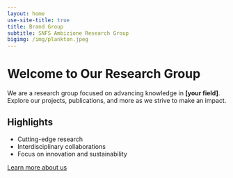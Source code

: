 ```yaml
---
layout: home
use-site-title: true
title: Brand Group
subtitle: SNFS Ambizione Research Group
bigimg: /img/plankton.jpeg
---
```


# Welcome to Our Research Group

We are a research group focused on advancing knowledge in **[your field]**. Explore our projects, publications, and more as we strive to make an impact.

## Highlights

- Cutting-edge research
- Interdisciplinary collaborations
- Focus on innovation and sustainability

[Learn more about us](about.html)
